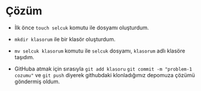 # Çözüm

- İlk önce `touch selcuk` komutu ile dosyamı oluşturdum.

- `mkdir klasorum` ile bir klasör oluşturdum.

- `mv selcuk klasorum` komutu ile `selcuk` dosyamı, `klasorum` adlı klasöre taşıdım.

- GitHuba atmak için sırasıyla ```git add klasoru``` ```git commit -m "problem-1 cozumu"``` ve ```git push``` diyerek githubdaki klonladığımız depomuza çözümü göndermiş oldum.


